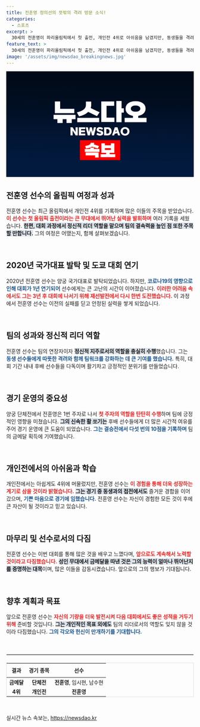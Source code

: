 ```yaml
---
title: 전훈영 정의선의 뜻밖의 격려 방문 소식!
categories:
  - 스포츠
excerpt: >
  30세의 전훈영이 파리올림픽에서 첫 출전, 개인전 4위로 아쉬움을 남겼지만, 동생들을 격려하며 팀의 금메달을 이끌어냈다. 코로나19로 인해 힘든 여정을 겪은 그는 진정한 정신적 리더 역할을 해내며 감동을 선사했다.
feature_text: >
  30세의 전훈영이 파리올림픽에서 첫 출전, 개인전 4위로 아쉬움을 남겼지만, 동생들을 격려하며 팀의 금메달을 이끌어냈다. 코로나19로 인해 힘든 여정을 겪은 그는 진정한 정신적 리더 역할을 해내며 감동을 선사했다.
image: '/assets/img/newsdao_breakingnews.jpg'
---
```


<p><img src="/assets/img/newsdao_breakingnews.jpg" alt="ranknews 속보" /></p>

<h2 data-ke-size="size26">전훈영 선수의 올림픽 여정과 성과</h2>

<p data-ke-size="size16">전훈영 선수는 최근 올림픽에서 개인전 4위를 기록하며 많은 이들의 주목을 받았습니다. <b><span style="color: #ee2323;">이 선수는 첫 올림픽 출전이라는 큰 무대에서 뛰어난 실력을 발휘하며</span></b> 여러 기록을 세웠습니다. <b><span style="background-color: #21538527;">한편, 대회 과정에서 정신적 리더 역할을 맡으며 팀의 결속력을 높인 점 또한 주목할 만합니다.</span></b> 그의 여정은 어땠는지, 함께 살펴보겠습니다.</p>

<p data-ke-size="size16">&nbsp;</p>

<h2 data-ke-size="size26">2020년 국가대표 발탁 및 도쿄 대회 연기</h2>

<p data-ke-size="size16">2020년 전훈영 선수는 양궁 국가대표로 발탁되었습니다. 하지만, <b><span style="color: #1a5490;">코로나19의 영향으로 인해 대회가 1년 연기되어</span></b> 선수에게는 큰 고난의 시간이 이어졌습니다. <b><span style="color: #ee2323;">이러한 어려움 속에서도 그는 3년 후 대회에 나서기 위해 재선발전에서 다시 한번 도전했습니다.</span></b> 이 과정에서 전훈영 선수는 이전의 실패를 딛고 안정된 실력을 쌓게 되었습니다.</p>

<p data-ke-size="size16">&nbsp;</p>

<h2 data-ke-size="size26">팀의 성과와 정신적 리더 역할</h2>

<p data-ke-size="size16">전훈영 선수는 팀의 연장자이자 <b><span style="background-color: #21538527;">정신적 지주로서의 역할을 충실히 수행</span></b>했습니다. 그는 <b><span style="color: #1a5490;">동생 선수들에게 따뜻한 격려와 함께 팀워크를 강화하는 데 큰 기여를 했습니다.</span></b> 특히, 대회 기간 내내 후배 선수들을 다독이며 활기차고 긍정적인 분위기를 만들었습니다.</p>

<p data-ke-size="size16">&nbsp;</p>

<h2 data-ke-size="size26">경기 운영의 중요성</h2>

<p data-ke-size="size16">양궁 단체전에서 전훈영은 1번 주자로 나서 <b><span style="color: #ee2323;">첫 주자의 역할을 탄탄히 수행</span></b>하며 팀에 긍정적인 영향을 미쳤습니다. <b><span style="background-color: #21538527;">그의 신속한 활 쏘기는</span></b> 후배 선수들에게 더 많은 시간적 여유를 주어 경기 운영에 큰 도움이 되었습니다. <b><span style="color: #1a5490;">그는 결승전에서 다섯 번의 10점을 기록하며</span></b> 팀의 금메달 획득에 기여했습니다.</p>

<p data-ke-size="size16">&nbsp;</p>

<h2 data-ke-size="size26">개인전에서의 아쉬움과 학습</h2>

<p data-ke-size="size16">개인전에서는 아쉽게도 4위에 머물렀지만, 전훈영 선수는 <b><span style="color: #ee2323;">이 경험을 통해 더욱 성장하는 계기로 삼을 것이라 밝혔습니다.</span></b> <b><span style="background-color: #21538527;">그는 경기 중 동생과의 접전에서도</span></b> 즐거운 경합을 이어갔으며, <b><span style="color: #1a5490;">기쁜 마음으로 경기에 임했습니다.</span></b> 전훈영 선수는 자신이 경험한 모든 것이 후에 큰 자산이 될 것이라고 믿고 있습니다.</p>

<p data-ke-size="size16">&nbsp;</p>

<h2 data-ke-size="size26">마무리 및 선수로서의 다짐</h2>

<p data-ke-size="size16">전훈영 선수는 이번 대회를 통해 많은 것을 배우고 느꼈다며, <b><span style="color: #ee2323;">앞으로도 계속해서 노력할 것이라고 다짐했습니다.</span></b> <b><span style="background-color: #21538527;">성인 무대에서 금메달을 따낸 것은 그의 능력이 얼마나 뛰어난지를 증명하는 대목</span></b>이며, 많은 이들을 감동시켰습니다. 앞으로의 그의 행보가 기대됩니다.</p>

<p data-ke-size="size16">&nbsp;</p>

<h2 data-ke-size="size26">향후 계획과 목표</h2>

<p data-ke-size="size16">앞으로 전훈영 선수는 <b><span style="color: #ee2323;">자신의 기량을 더욱 발전시켜 다음 대회에서도 좋은 성적을 거두기 위해</span></b> 준비할 것입니다. <b><span style="background-color: #21538527;">그는 개인적인 목표 외에도</span></b> 팀의 리더로서의 역할도 잊지 않을 것이라 다짐했습니다. <b><span style="color: #1a5490;">그의 각오와 헌신이 만개하기를 기대합니다.</span></b></p>

<p data-ke-size="size16">&nbsp;</p>

<hr style="border: 1px solid #ddd; margin: 20px 0;">

<table style="width: 100%; border: 1px solid #ddd;">
  <thead>
    <tr>
      <th style="text-align: center; height: 30px;">결과</th>
      <th style="text-align: center; height: 30px;">경기 종목</th>
      <th style="text-align: center; height: 30px;">선수</th>
    </tr>
  </thead>
  <tbody>
    <tr>
      <td style="text-align: center; height: 17px;"><b>금메달</b></td>
      <td style="text-align: center; height: 17px;"><b>단체전</b></td>
      <td style="text-align: center; height: 17px;"><b>전훈영</b>, 임시현, 남수현</td>
    </tr>
    <tr>
      <td style="text-align: center; height: 17px;"><b>4위</b></td>
      <td style="text-align: center; height: 17px;"><b>개인전</b></td>
      <td style="text-align: center; height: 17px;"><b>전훈영</b></td>
    </tr>
  </tbody>
</table>

<p data-ke-size="size16">&nbsp;</p>
실시간 뉴스 속보는, <a href="https://newsdao.kr" rel="dofollow">https://newsdao.kr</a>


